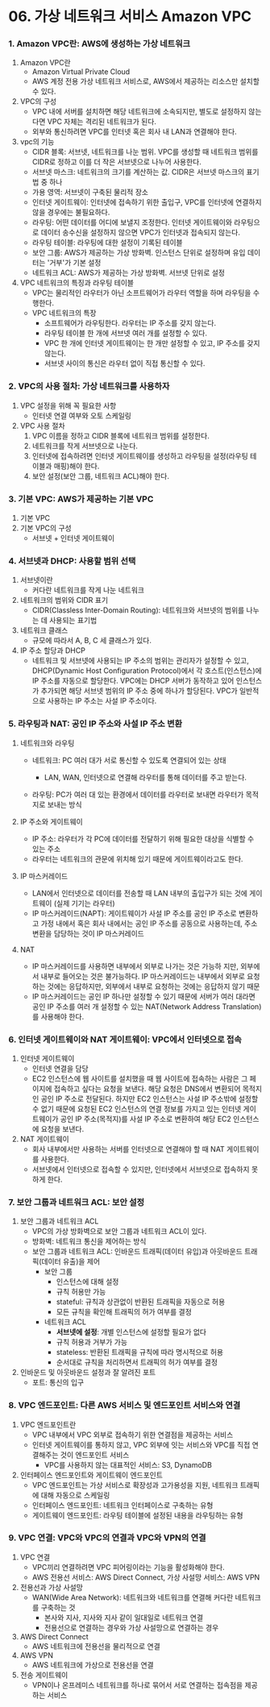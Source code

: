 # 06. 가상 네트워크 서비스 Amazon VPC

### 1. Amazon VPC란: AWS에 생성하는 가상 네트워크

1. Amazon VPC란
   - Amazon Virtual Private Cloud
   - AWS 계정 전용 가상 네트워크 서비스로, AWS에서 제공하는 리소스만 설치할 수 있다.
2. VPC의 구성
   - VPC 내에 서버를 설치하면 해당 네트워크에 소속되지만, 별도로 설정하지 않는다면 VPC 자체는 격리된 네트워크가 된다.
   - 외부와 통신하려면 VPC를 인터넷 혹은 회사 내 LAN과 연결해야 한다.
3. vpc의 기능
   - CIDR 블록: 서브넷, 네트워크를 나눈 범위. VPC를 생성할 때 네트워크 범위를 CIDR로 정하고 이를 더 작은 서브넷으로 나누어 사용한다.
   - 서브넷 마스크: 네트워크의 크기를 계산하는 값. CIDR은 서브넷 마스크의 표기법 중 하나
   - 가용 영역: 서브넷이 구축된 물리적 장소
   - 인터넷 게이트웨이: 인터넷에 접속하기 위한 출입구, VPC를 인터넷에 연결하지 않을 경우에는 불필요하다.
   - 라우팅: 어떤 데이터를 어디에 보낼지 조정한다. 인터넷 게이트웨이와 라우팅으로 데이터 송수신을 설정하지 않으면 VPC가 인터넷과 접속되지 않는다.
   - 라우팅 테이블: 라우팅에 대한 설정이 기록된 테이블
   - 보안 그룹: AWS가 제공하는 가상 방화벽. 인스턴스 단위로 설정하며 유입 데이터는 '거부'가 기본 설정
   - 네트워크 ACL: AWS가 제공하는 가상 방화벽. 서브넷 단위로 설정
4. VPC 네트워크의 특징과 라우팅 테이블
   - VPC는 물리적인 라우터가 아닌 소프트웨어가 라우터 역할을 하며 라우팅을 수행한다.
   - VPC 네트워크의 특장
     - 소프트웨어가 라우팅한다. 라우터는 IP 주소를 갖지 않는다.
     - 라우팅 테이블 한 개에 서브넷 여러 개를 설정할 수 있다.
     - VPC 한 개에 인터넷 게이트웨이는 한 개만 설정할 수 있고, IP 주소를 갖지 않는다.
     - 서브넷 사이의 통신은 라우터 없이 직접 통신할 수 있다.



### 2. VPC의 사용 절차: 가상 네트워크를 사용하자

1. VPC 설정을 위해 꼭 필요한 사항
   - 인터넷 연결 여부와 오토 스케일링
2. VPC 사용 절차
   1. VPC 이름을 정하고 CIDR 블록에 네트워크 범위를 설정한다.
   2. 네트워크를 작게 서브넷으로 나눈다.
   3. 인터넷에 접속하려면 인터넷 게이트웨이를 생성하고 라우팅을 설정(라우팅 테이블과 매핑)해야 한다.
   4. 보안 설정(보안 그룹, 네트워크 ACL)해야 한다.



### 3. 기본 VPC: AWS가 제공하는 기본 VPC

1. 기본 VPC
2. 기본 VPC의 구성
   - 서브넷 + 인터넷 게이트웨이



### 4. 서브넷과  DHCP: 사용할 범위 선택

1. 서브넷이란
   - 커다란 네트워크를 작게 나눈 네트워크
2. 네트워크의 범위와 CIDR 표기
   - CIDR(Classless Inter-Domain Routing): 네트워크와 서브넷의 범위를 나누는 데 사용되는 표기법
3. 네트워크 클래스
   - 규모에 따라서 A, B, C 세 클래스가 있다.
4. IP 주소 할당과 DHCP
   - 네트워크 및 서브넷에 사용되는 IP 주소의 범위는 관리자가 설정할 수 있고, DHCP(Dynamic Host Configuration Protocol)에서 각 호스트(인스턴스)에 IP 주소를 자동으로 할당한다. VPC에는 DHCP 서버가 동작하고 있어 인스턴스가 추가되면 해당 서브넷 범위의 IP 주소 중에 하나가 할당된다. VPC가 일반적으로 사용하는 IP 주소는 사설 IP 주소이다.



### 5. 라우팅과 NAT: 공인 IP 주소와 사설 IP 주소 변환

1. 네트워크와 라우팅

   - 네트워크: PC 여러 대가 서로 통신할 수 있도록 연결되어 있는 상태
     - LAN, WAN, 인터넷으로 연결해 라우터를 통해 데이터를 주고 받는다.

   - 라우팅: PC가 여러 대 있는 환경에서 데이터를 라우터로 보내면 라우터가 목적지로 보내는 방식

2. IP 주소와 게이트웨이

   - IP 주소: 라우터가 각 PC에 데이터를 전달하기 위해 필요한 대상을 식별할 수 있는 주소
   - 라우터는 네트워크의 관문에 위치해 있기 때문에 게이트웨이라고도 한다.

3. IP 마스커레이드
   - LAN에서 인터넷으로 데이터를 전송할 때 LAN 내부의 출입구가 되는 것에 게이트웨이 (실제 기기는 라우터)
   - IP 마스커레이드(NAPT): 게이트웨이가 사설 IP 주소를 공인 IP 주소로 변환하고 가정 내에서 혹은 회사 내에서는 공인 IP 주소를 공동으로 사용하는데, 주소 변환을 담당하는 것이 IP 마스커레이드
4. NAT
   - IP 마스커레이드를 사용하면 내부에서 외부로 나가는 것은 가능하 지만, 외부에서 내부로 들어오는 것은 불가능하다. IP 마스커레이드는 내부에서 외부로 요청하는 것에는 응답하지만, 외부에서 내부로 요청하는 것에는 응답하지 않기 때문
   - IP 마스커레이드는 공인 IP 하나만 설정할 수 있기 때문에 서버가 여러 대라면 공인 IP 주소를 여러 개 설정할 수 있는 NAT(Network Address Translation)를 사용해야 한다.



### 6. 인터넷 게이트웨이와 NAT 게이트웨이: VPC에서 인터넷으로 접속

1. 인터넷 게이트웨이
   - 인터넷 연결을 담당
   - EC2 인스턴스에 웹 사이트를 설치했을 때 웹 사이트에 접속하는 사람은 그 페이지에 접속하고 싶다는 요청을 보낸다. 해당 요청은 DNS에서 변환되어 목적지인 공인 IP 주소로 전달된다. 하지만 EC2 인스턴스는 사설 IP 주소밖에 설정할 수 없기 때문에 요청된 EC2 인스턴스의 연결 정보를 가지고 있는 인터넷 게이트웨이가 공인 IP 주소(목적지)를 사설 IP 주소로 변환하여 해당 EC2 인스턴스에 요청을 보낸다.
2. NAT 게이트웨이
   - 회사 내부에서만 사용하는 서버를 인터넷으로 연결해야 할 때 NAT 게이트웨이를 사용한다.
   - 서브넷에서 인터넷으로 접속할 수 있지만, 인터넷에서 서브넷으로 접속하지 못 하게 한다.



### 7. 보안 그룹과 네트워크 ACL: 보안 설정

1. 보안 그룹과 네트워크 ACL
   - VPC의 가상 방화벽으로 보안 그룹과 네트워크 ACL이 있다.
   - 방화벽: 네트워크 통신을 제어하는 방식
   - 보안 그룹과 네트워크 ACL: 인바운드 트래픽(데이터 유입)과 아웃바운드 트래픽(데이터 유출)을 제어
     - 보안 그룹
       - 인스턴스에 대해 설정
       - 규칙 허용만 가능
       - stateful: 규칙과 상관없이 반환된 트래픽을 자동으로 허용
       - 모든 규칙을 확인해 트래픽의 허가 여부를 결정
     - 네트워크 ACL
       - **서브넷에 설정**: 개별 인스턴스에 설정할 필요가 없다
       - 규칙 허용과 거부가 가능
       - stateless: 반환된 트래픽을 규칙에 따라 명시적으로 허용
       - 순서대로 규칙을 처리하면서 트래픽의 허가 여부를 결정
2. 인바운드 및 아웃바운드 설정과 잘 알려진 포트
   - 포트: 통신의 입구



### 8. VPC 엔드포인트: 다른 AWS 서비스 및 엔드포인트 서비스와 연결

1. VPC 엔드포인트란
   - VPC 내부에서 VPC 외부로 접속하기 위한 연결점을 제공하는 서비스
   - 인터넷 게이트웨이를 통하지 않고, VPC 외부에 잇는 서비스와 VPC를 직접 연결해주는 것이 엔드포인트 서비스
     - VPC를 사용하지 않는 대표적인 서비스: S3, DynamoDB
2. 인터페이스 엔드포인트와 게이트웨이 엔드포인트
   - VPC 엔드포인트는 가상 서비스로 확장성과 고가용성을 지원, 네트워크 트래픽에 대해 자동으로 스케일링
   - 인터페이스 엔드포인트: 네트워크 인터페이스로 구축하는 유형
   - 게이트웨이 엔드포인트: 라우팅 테이블에 설정된 내용을 라우팅하는 유형



### 9. VPC 연결: VPC와 VPC의 연결과 VPC와 VPN의 연결

1. VPC 연결
   - VPC끼리 연결하려면 VPC 피어링이라는 기능을 활성화해야 한다.
   - AWS 전용선 서비스: AWS Direct Connect, 가상 사설망 서비스: AWS VPN
2. 전용선과 가상 사설망
   - WAN(Wide Area Network): 네트워크와 네트워크를 연결해 커다란 네트워크를 구축하는 것
     - 본사와 지사, 지사와 지사 같이 일대일로 네트워크 연결
     - 전용선으로 연결하는 경우와 가상 사설망으로 연결하는 경우
3. AWS Direct Connect
   - AWS 네트워크에 전용선을 물리적으로 연결
4. AWS VPN
   - AWS 네트워크에 가상으로 전용선을 연결
5. 전송 게이트웨이
   - VPN이나 온프레미스 네트워크를 하나로 묶어서 서로 연결하는 접속점을 제공하는 서비스

 

